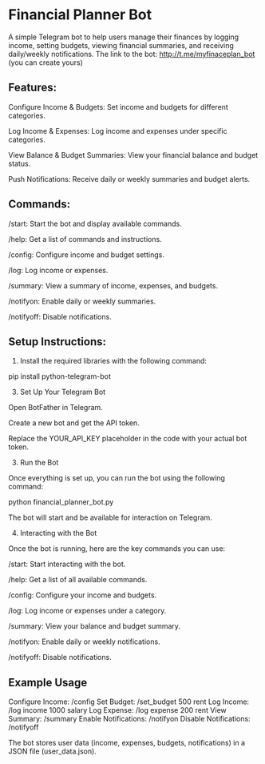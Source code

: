 # Financial Planner Bot
A simple Telegram bot to help users manage their finances by logging income, setting budgets, viewing financial summaries, and receiving daily/weekly notifications. The link to the bot: http://t.me/myfinaceplan_bot (you can create yours)

## Features:

Configure Income & Budgets: Set income and budgets for different categories.

Log Income & Expenses: Log income and expenses under specific categories.

View Balance & Budget Summaries: View your financial balance and budget status.

Push Notifications: Receive daily or weekly summaries and budget alerts.

## Commands:

/start: Start the bot and display available commands.

/help: Get a list of commands and instructions.

/config: Configure income and budget settings.

/log: Log income or expenses.

/summary: View a summary of income, expenses, and budgets.

/notifyon: Enable daily or weekly summaries.

/notifyoff: Disable notifications.

## Setup Instructions:

1. Install the required libraries with the following command:
   
pip install python-telegram-bot

3. Set Up Your Telegram Bot

Open BotFather in Telegram.

Create a new bot and get the API token.

Replace the YOUR_API_KEY placeholder in the code with your actual bot token.

3. Run the Bot

Once everything is set up, you can run the bot using the following command:

python financial_planner_bot.py

The bot will start and be available for interaction on Telegram.

4. Interacting with the Bot

Once the bot is running, here are the key commands you can use:

/start: Start interacting with the bot.

/help: Get a list of all available commands.

/config: Configure your income and budgets.

/log: Log income or expenses under a category.

/summary: View your balance and budget summary.

/notifyon: Enable daily or weekly notifications.

/notifyoff: Disable notifications.

## Example Usage

Configure Income:
/config
Set Budget:
/set_budget 500 rent
Log Income:
/log income 1000 salary
Log Expense:
/log expense 200 rent
View Summary:
/summary
Enable Notifications:
/notifyon
Disable Notifications:
/notifyoff

The bot stores user data (income, expenses, budgets, notifications) in a JSON file (user_data.json).
